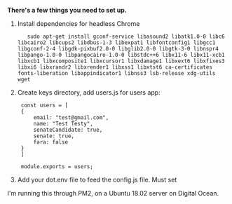 **There's a few things you need to set up.**

1) Install dependencies for headless Chrome
         
          sudo apt-get install gconf-service libasound2 libatk1.0-0 libc6 libcairo2 libcups2 libdbus-1-3 libexpat1 libfontconfig1 libgcc1 libgconf-2-4 libgdk-pixbuf2.0-0 libglib2.0-0 libgtk-3-0 libnspr4 libpango-1.0-0 libpangocairo-1.0-0 libstdc++6 libx11-6 libx11-xcb1 libxcb1 libxcomposite1 libxcursor1 libxdamage1 libxext6 libxfixes3 libxi6 libxrandr2 libxrender1 libxss1 libxtst6 ca-certificates fonts-liberation libappindicator1 libnss3 lsb-release xdg-utils wget
          
2) Create keys directory, add users.js for users app:

        const users = [
        {
            email: "test@gmail.com",
            name: "Test Testy",
            senateCandidate: true,
            senate: true,
            fara: false    
        }
        ]
  
        module.exports = users;

  3) Add your dot.env file to feed the config.js file. Must set 

I'm running this through PM2, on a Ubuntu 18.02 server on Digital Ocean.

